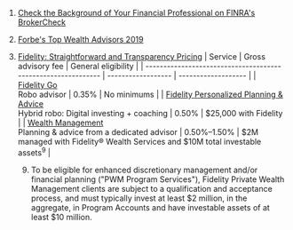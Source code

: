 1. [Check the Background of Your Financial Professional on FINRA's BrokerCheck](https://brokercheck.finra.org/)
2. [Forbe's Top Wealth Advisors 2019](https://www.forbes.com/top-wealth-advisors/#36a084511a14)
3. [Fidelity: Straightforward and Transparency Pricing](https://www.fidelity.com/why-fidelity/pricing-fees)
    | Service                                                       | Gross advisory fee | General eligibility |
    | ------------------------------------------------------------- | ------------------ | ------------------- |
    | [Fidelity Go](https://digital.fidelity.com/prgw/digital/fgo/)<br/>Robo advisor | 0.35% | No minimums |
    | [Fidelity Personalized Planning & Advice](https://www.fidelity.com/digital-investing-and-advice/hybrid-robo-advisor/overview)<br />Hybrid robo: Digital investing + coaching | 0.50% | $25,000 with Fidelity |
    | [Wealth Management](https://www.fidelity.com/wealth-management/overview)<br/>Planning & advice from a dedicated advisor | 0.50%–1.50% | $2M managed with Fidelity® Wealth Services and $10M total investable assets<sup>9</sup> |

    9. To be eligible for enhanced discretionary management and/or financial planning ("PWM Program Services"), Fidelity Private Wealth Management clients are subject to a qualification and acceptance process, and must typically invest at least $2 million, in the aggregate, in Program Accounts and have investable assets of at least $10 million.
